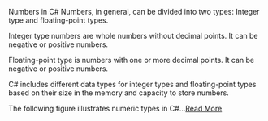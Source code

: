 Numbers in C#
Numbers, in general, can be divided into two types: Integer type and floating-point types.

Integer type numbers are whole numbers without decimal points. It can be negative or positive numbers.

Floating-point type is numbers with one or more decimal points. It can be negative or positive numbers.

C# includes different data types for integer types and floating-point types based on their size in the memory and capacity to store numbers.

The following figure illustrates numeric types in C#...[Read More](https://www.tutorialsteacher.com/csharp/numbers)